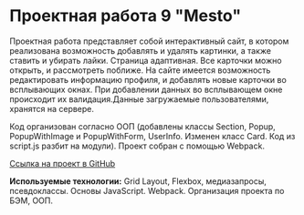 # Проектная работа 9 "Mesto"

Проектная работа представляет собой интерактивный сайт, в котором реализована возможность добавлять и удалять картинки, а также ставить и убирать лайки. Страница адаптивная. Все карточки можно открыть, и рассмотреть поближе. На сайте имеется возможность редактировать информацию профиля,  и добавлять новые карточки во всплывающих окнах. При добавлении данных во всплывающем окне происходит их валидация.Данные загружаемые пользователями, хранятся на сервере.

Код организован согласно ООП (добавлены классы Section, Popup, PopupWithImage и PopupWithForm, UserInfo. Изменен класс Card. Код из script.js разбит на модули).
Проект собран с помощью Webpack.

[Ссылка на проект в GitHub](https://dazamova.github.io/mesto/ "Mesto")

**Используемые технологии:** Grid Layout, Flexbox, медиазапросы, псевдоклассы. Основы JavaScript. Webpack.
Организация проекта по БЭМ, ООП.